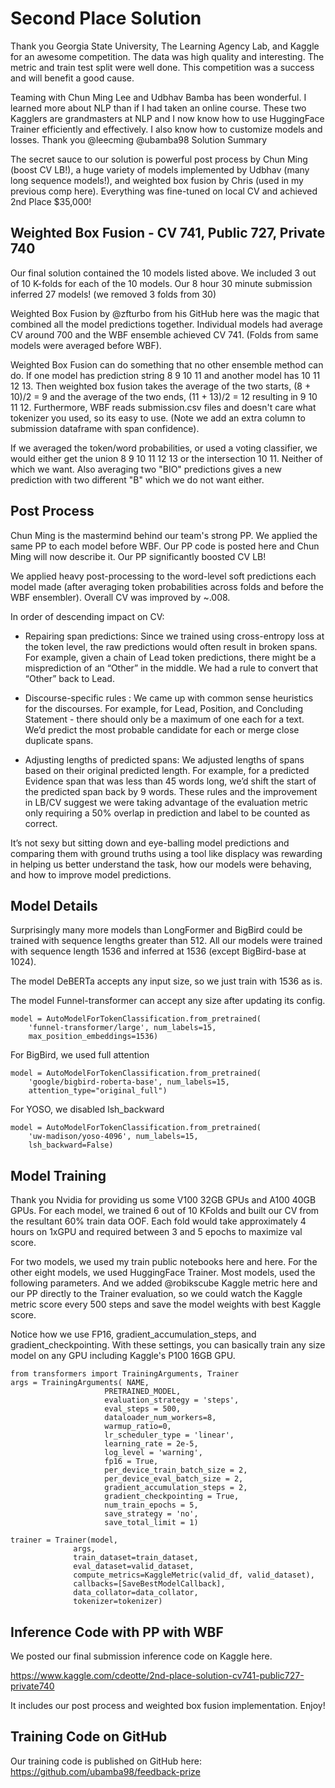 # Second Place Solution

Thank you Georgia State University, The Learning Agency Lab, and Kaggle for an awesome competition. The data was high 
quality and interesting. The metric and train test split were well done. This competition was a success and will benefit 
a good cause.

Teaming with Chun Ming Lee and Udbhav Bamba has been wonderful. I learned more about NLP than if I had taken an online 
course. These two Kagglers are grandmasters at NLP and I now know how to use HuggingFace Trainer efficiently and 
effectively. I also know how to customize models and losses. Thank you @leecming @ubamba98
Solution Summary

The secret sauce to our solution is powerful post process by Chun Ming (boost CV LB!), a huge variety of models 
implemented by Udbhav (many long sequence models!), and weighted box fusion by Chris (used in my previous comp here). 
Everything was fine-tuned on local CV and achieved 2nd Place $35,000!

## Weighted Box Fusion - CV 741, Public 727, Private 740

Our final solution contained the 10 models listed above. We included 3 out of 10 K-folds for each of the 10 models. 
Our 8 hour 30 minute submission inferred 27 models! (we removed 3 folds from 30)

Weighted Box Fusion by @zfturbo from his GitHub here was the magic that combined all the model predictions together. 
Individual models had average CV around 700 and the WBF ensemble achieved CV 741. (Folds from same models were averaged 
before WBF).

Weighted Box Fusion can do something that no other ensemble method can do. If one model has prediction string 8 9 10 11 
and another model has 10 11 12 13. Then weighted box fusion takes the average of the two starts, (8 + 10)/2 = 9 and the 
average of the two ends, (11 + 13)/2 = 12 resulting in 9 10 11 12. Furthermore, WBF reads submission.csv files and 
doesn't care what tokenizer you used, so its easy to use. (Note we add an extra column to submission dataframe with 
span confidence).

If we averaged the token/word probabilities, or used a voting classifier, we would either get the union 8 9 10 11 12 13 
or the intersection 10 11. Neither of which we want. Also averaging two "BIO" predictions gives a new prediction with 
two different "B" which we do not want either.

## Post Process
Chun Ming is the mastermind behind our team's strong PP. We applied the same PP to each model before WBF. Our PP code 
is posted here and Chun Ming will now describe it. Our PP significantly boosted CV LB!

We applied heavy post-processing to the word-level soft predictions each model made (after averaging token probabilities 
across folds and before the WBF ensembler). Overall CV was improved by ~.008.

In order of descending impact on CV:
- Repairing span predictions: Since we trained using cross-entropy loss at the token level, the raw predictions would 
often result in broken spans. For example, given a chain of Lead token predictions, there might be a misprediction of an 
“Other” in the middle. We had a rule to convert that “Other” back to Lead.

- Discourse-specific rules : We came up with common sense heuristics for the discourses. For example, for Lead, 
Position, and Concluding Statement - there should only be a maximum of one each for a text. We’d predict the most 
probable candidate for each or merge close duplicate spans.

- Adjusting lengths of predicted spans: We adjusted lengths of spans based on their original predicted length. For 
example, for a predicted Evidence span that was less than 45 words long, we’d shift the start of the predicted span 
back by 9 words. These rules and the improvement in LB/CV suggest we were taking advantage of the evaluation metric 
only requiring a 50% overlap in prediction and label to be counted as correct.

It’s not sexy but sitting down and eye-balling model predictions and comparing them with ground truths using a tool 
like displacy was rewarding in helping us better understand the task, how our models were behaving, and how to improve 
model predictions. 

## Model Details
Surprisingly many more models than LongFormer and BigBird could be trained with sequence lengths greater than 512. All 
our models were trained with sequence length 1536 and inferred at 1536 (except BigBird-base at 1024).

The model DeBERTa accepts any input size, so we just train with 1536 as is.

The model Funnel-transformer can accept any size after updating its config.

```angular2html
model = AutoModelForTokenClassification.from_pretrained(
    'funnel-transformer/large', num_labels=15,
    max_position_embeddings=1536)
```

For BigBird, we used full attention

```angular2html
model = AutoModelForTokenClassification.from_pretrained(
    'google/bigbird-roberta-base', num_labels=15,
    attention_type="original_full")
```

For YOSO, we disabled lsh_backward
```angular2html
model = AutoModelForTokenClassification.from_pretrained(
    'uw-madison/yoso-4096', num_labels=15,
    lsh_backward=False)
```

## Model Training
Thank you Nvidia for providing us some V100 32GB GPUs and A100 40GB GPUs. For each model, we trained 6 out of 10 KFolds 
and built our CV from the resultant 60% train data OOF. Each fold would take approximately 4 hours on 1xGPU and required 
between 3 and 5 epochs to maximize val score.

For two models, we used my train public notebooks here and here. For the other eight models, we used HuggingFace 
Trainer. Most models, used the following parameters. And we added @robikscube Kaggle metric here and our PP directly to 
the Trainer evaluation, so we could watch the Kaggle metric score every 500 steps and save the model weights with best 
Kaggle score.

Notice how we use FP16, gradient_accumulation_steps, and gradient_checkpointing. With these settings, you can basically 
train any size model on any GPU including Kaggle's P100 16GB GPU.

```angular2html
from transformers import TrainingArguments, Trainer
args = TrainingArguments( NAME,
                     PRETRAINED_MODEL,
                     evaluation_strategy = 'steps',
                     eval_steps = 500,
                     dataloader_num_workers=8,
                     warmup_ratio=0,
                     lr_scheduler_type = 'linear',
                     learning_rate = 2e-5,
                     log_level = 'warning',
                     fp16 = True,
                     per_device_train_batch_size = 2,
                     per_device_eval_batch_size = 2,
                     gradient_accumulation_steps = 2,
                     gradient_checkpointing = True,
                     num_train_epochs = 5,
                     save_strategy = 'no',
                     save_total_limit = 1)

trainer = Trainer(model,
              args,
              train_dataset=train_dataset,
              eval_dataset=valid_dataset,
              compute_metrics=KaggleMetric(valid_df, valid_dataset),
              callbacks=[SaveBestModelCallback],
              data_collator=data_collator,
              tokenizer=tokenizer)
```

## Inference Code with PP with WBF

We posted our final submission inference code on Kaggle here. 

https://www.kaggle.com/cdeotte/2nd-place-solution-cv741-public727-private740

It includes our post process and weighted box fusion implementation. Enjoy!

## Training Code on GitHub

Our training code is published on GitHub here: https://github.com/ubamba98/feedback-prize
